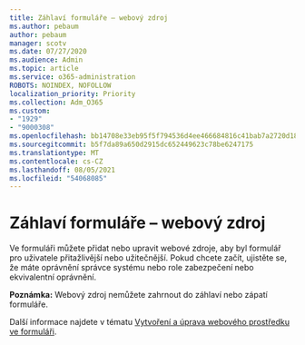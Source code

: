 ```yaml
---
title: Záhlaví formuláře – webový zdroj
ms.author: pebaum
author: pebaum
manager: scotv
ms.date: 07/27/2020
ms.audience: Admin
ms.topic: article
ms.service: o365-administration
ROBOTS: NOINDEX, NOFOLLOW
localization_priority: Priority
ms.collection: Adm_O365
ms.custom:
- "1929"
- "9000308"
ms.openlocfilehash: bb14708e33eb95f5f794536d4ee466684816c41bab7a2720d18c298a08e1b261
ms.sourcegitcommit: b5f7da89a650d2915dc652449623c78be6247175
ms.translationtype: MT
ms.contentlocale: cs-CZ
ms.lasthandoff: 08/05/2021
ms.locfileid: "54068085"
---
```

# <a name="form-header---web-resource"></a>Záhlaví formuláře – webový zdroj

Ve formuláři můžete přidat nebo upravit webové zdroje, aby byl formulář pro uživatele přitažlivější nebo užitečnější. Pokud chcete začít, ujistěte se, že máte oprávnění správce systému nebo role zabezpečení nebo ekvivalentní oprávnění.  

**Poznámka:** Webový zdroj nemůžete zahrnout do záhlaví nebo zápatí formuláře.

Další informace najdete v tématu [Vytvoření a úprava webového prostředku ve formuláři](https://docs.microsoft.com/dynamics365/customer-engagement/customize/create-edit-web-resources#create-and-edit-a-web-resource-on-a-form).